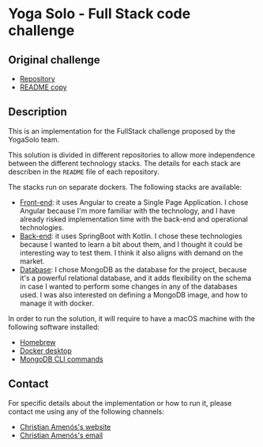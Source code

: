 # Yoga Solo -  Full Stack code challenge

## Original challenge

* [Repository](https://github.com/YogaSolo/fs-coding-challenge)
* [README copy](./INSTRUCTIONS.md)

## Description

This is an implementation for the FullStack challenge proposed by the YogaSolo team.

This solution is divided in different repositories to allow more independence between the different technology stacks. The details for each stack are describen in the `README` file of each repository.

The stacks run on separate dockers. The following stacks are available:
* [Front-end](https://github.com/christianamenos/ys_fs_front): it uses Angular to create a Single Page Application. I chose Angular because I'm more familiar with the technology, and I have already risked implementation time with the back-end and operational technologies.
* [Back-end](https://github.com/christianamenos/ys_fs_back): it uses SpringBoot with Kotlin. I chose these technologies because I wanted to learn a bit about them, and I thought it could be interesting way to test them. I think it also aligns with demand on the market.
* [Database](https://github.com/christianamenos/mongodb): I chose MongoDB as the database for the project, because it's a powerful relational database, and it adds flexibility on the schema in case I wanted to perform some changes in any of the databases used. I was also interested on defining a MongoDB image, and how to manage it with docker.

In order to run the solution, it will require to have a macOS machine with the following software installed:
* [Homebrew](https://brew.sh/index_es)
* [Docker desktop](https://www.docker.com/)
* [MongoDB CLI commands](https://docs.mongodb.com/manual/tutorial/install-mongodb-on-os-x/)

## Contact

For specific details about the implementation or how to run it, please contact me using any of the following channels:

* [Christian Amenós's website](https://christianamenos.com)
* [Christian Amenós's email](christian.amenos@gmail.com)

